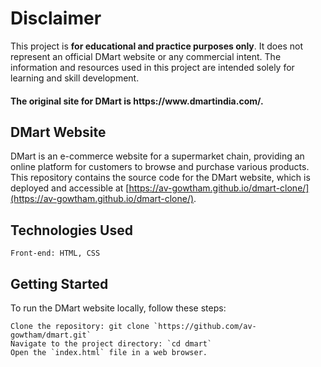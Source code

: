 <h1>Disclaimer</h1>

This project is **for educational and practice purposes only**. It does not represent an official DMart website or any commercial intent. The information and resources used in this project are intended solely for learning and skill development.

<h4>The original site for DMart is https://www.dmartindia.com/.</h4>

<h2>DMart Website</h2>

DMart is an e-commerce website for a supermarket chain, providing an online platform for customers to browse and purchase various products. This repository contains the source code for the DMart website, which is deployed and accessible at [https://av-gowtham.github.io/dmart-clone/](https://av-gowtham.github.io/dmart-clone/).

<h2>Technologies Used</h2>

    Front-end: HTML, CSS

<h2>Getting Started</h2>
To run the DMart website locally, follow these steps:

    Clone the repository: git clone `https://github.com/av-gowtham/dmart.git`
    Navigate to the project directory: `cd dmart`
    Open the `index.html` file in a web browser.
